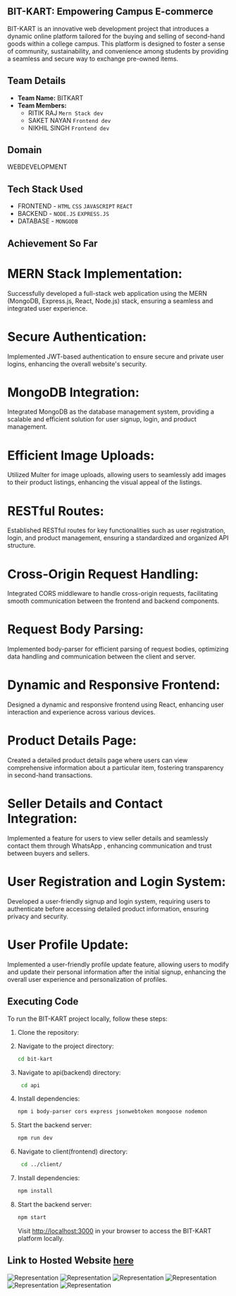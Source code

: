 ## BIT-KART: Empowering Campus E-commerce
BIT-KART is an innovative web development project that introduces a dynamic online platform tailored for the buying and selling of second-hand goods within a college campus. This platform is designed to foster a sense of community, sustainability, and convenience among students by providing a seamless and secure way to exchange pre-owned items.

## Team Details
- **Team Name:**  BITKART
- **Team Members:**
  - RITIK RAJ  `Mern Stack dev`
  - SAKET NAYAN  `Frontend dev`
  - NIKHIL SINGH  `Frontend dev`

## Domain
   WEBDEVELOPMENT

## Tech Stack Used
- FRONTEND - `HTML` `CSS` `JAVASCRIPT` `REACT`
- BACKEND  - `NODE.JS`  `EXPRESS.JS` 
- DATABASE - `MONGODB`


## Achievement So Far
# MERN Stack Implementation:
Successfully developed a full-stack web application using the MERN (MongoDB, Express.js, React, Node.js) stack, ensuring a seamless and integrated user experience.

# Secure Authentication:
Implemented JWT-based authentication to ensure secure and private user logins, enhancing the overall website's security.

# MongoDB Integration:
Integrated MongoDB as the database management system, providing a scalable and efficient solution for user signup, login, and product management.

# Efficient Image Uploads:
Utilized Multer for image uploads, allowing users to seamlessly add images to their product listings, enhancing the visual appeal of the listings.

# RESTful Routes:
Established RESTful routes for key functionalities such as user registration, login, and product management, ensuring a standardized and organized API structure.

# Cross-Origin Request Handling:
Integrated CORS middleware to handle cross-origin requests, facilitating smooth communication between the frontend and backend components.

# Request Body Parsing:
Implemented body-parser for efficient parsing of request bodies, optimizing data handling and communication between the client and server.

# Dynamic and Responsive Frontend:
Designed a dynamic and responsive frontend using React, enhancing user interaction and experience across various devices.

# Product Details Page:
Created a detailed product details page where users can view comprehensive information about a particular item, fostering transparency in second-hand transactions.

# Seller Details and Contact Integration:
Implemented a feature for users to view seller details and seamlessly contact them through WhatsApp , enhancing communication and trust between buyers and sellers.

# User Registration and Login System:
Developed a user-friendly signup and login system, requiring users to authenticate before accessing detailed product information, ensuring privacy and security.

# User Profile Update:
Implemented a user-friendly profile update feature, allowing users to modify and update their personal information after the initial signup, enhancing the overall user experience and personalization of profiles.

##  Executing  Code

To run the BIT-KART project locally, follow these steps:

1. Clone the repository:

2. Navigate to the project directory:

    ```bash
    cd bit-kart
    ```

3. Navigate to api(backend) directory:

    ```bash
     cd api
    ```
4. Install dependencies:

    ```bash
    npm i body-parser cors express jsonwebtoken mongoose nodemon
    ```   
5. Start the backend server:

    ```bash
    npm run dev
    ```
6. Navigate to client(frontend) directory:

    ```bash
     cd ../client/
    ```   
7. Install dependencies:

    ```bash
    npm install
    ```      
8. Start the backend server:

    ```bash
    npm start
    ```
    Visit [http://localhost:3000](http://localhost:3000) in your browser to access the BIT-KART platform locally.


## Link to Hosted Website  [here](https://main--bitkart.netlify.app/)
   
   ![Representation](sample/1.png)
   ![Representation](sample/2.png)
   ![Representation](sample/3.png)
   ![Representation](sample/4.png)
   ![Representation](sample/5.png)
   ![Representation](sample/6.png)


